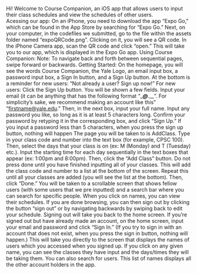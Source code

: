 Hi! Welcome to Course Companion, an iOS app that allows users to input their class schedules and view the schedules of other users.   
Acessing our app: On an iPhone, you need to download the app “Expo Go," which can be found in the App Store by searching for “Expo Go.” Next, on your computer, in the codefiles we submitted, go to the file within the assets folder named “expoQRCode.png”. Clicking on it, you will see a QR code. In the iPhone Camera app, scan the QR code and click “open.” This will take you to our app, which is displayed in the Expo Go app. 
Using Course Companion: 
Note: To navigate back and forth between sequential pages, swipe forward or backwards. 
Getting Started: On the homepage, you will see the words Course Companion, the Yale Logo, an email input box, a password input box, a Sign In button, and a Sign Up button. At the bottom is a reminder for new users: “Not already a user? Sign up now!” 
For new users: Click the Sign Up button. You will be shown a few fields. Input your email (it can be anything that has the following format “____@___.__”. For simplicity’s sake, we recommend making an account like this” “firstname@yale.edu.” Then, in the next box, input your full name. Input any password you like, so long as it is at least 5 characters long. Confirm your password by retyping it in the corresponding box, and click “Sign Up.” If you input a password less than 5 characters, when you press the sign up button, nothing will happen
The page you will be taken to is AddClass. Type in your class code and number into the text box (for example, CPSC 100). Then, select the days that your class is on (ex: M (Monday) and T (Tuesday) etc.). Input the starting time for each day sequentially in the text boxes that appear (ex: 1:00pm and 8:00pm). Then, click the “Add Class” button. Do not press done until you have finished inputting all of your classes. This will add the class code and number to a list at the bottom of the screen. Repeat this until all your classes are added (you will see the list at the bottom). Then, click “Done.” You will be taken to a scrollable screen that shows fellow users (with some users that we pre inputted) and a search bar where you can search for specific people. When you click on names, you can view their schedules. If you are done browsing, you can then sign out by clicking the button “sign out” or by navigating backwards by swiping back to edit your schedule. Signing out will take you back to the home screen. 
If you’re signed out but have already made an account, on the home screen, input your email and password and click “Sign In.” (If you try to sign in with an account that does not exist, when you press the sign in button, nothing will happen.) This will take you directly to the screen that displays the names of users which you accessed when you signed up. If you click on any given name, you can see the classes they have input and the days/times they will be taking them. You can also search for users. This list of names displays all the other account holders in the app. 